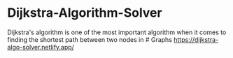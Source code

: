 # Dijkstra-Algorithm-Solver  

Dijkstra's algorithm is one of the most important algorithm when it comes to finding the shortest path between two nodes in # Graphs
https://dijkstra-algo-solver.netlify.app/
